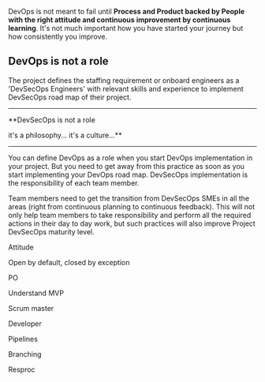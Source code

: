 DevOps is not meant to fail until **Process and Product backed by People with the right attitude and continuous improvement by continuous learning**.
It's not much important how you have started your journey but how consistently you improve.


## DevOps is not a role
The project defines the staffing requirement or onboard engineers as a 'DevSecOps Engineers' with relevant skills and experience to implement DevSecOps road map of their project.

***

**DevSecOps is not a role

it's a philosophy... it's a culture...**

***
You can define DevOps as a role when you start DevOps implementation in your project. But you need to get away from this practice as soon as you start implementing your DevOps road map. DevSecOps implementation is the responsibility of each team member. 

Team members need to get the transition from DevSecOps SMEs in all the areas (right from continuous planning to continuous feedback). This will not only help team members to take responsibility and perform all the required actions in their day to day work, but such practices will also improve Project DevSecOps maturity level.

Attitude



Open by default, closed by exception 

PO 

Understand MVP

Scrum master

Developer

Pipelines

Branching

Resproc


